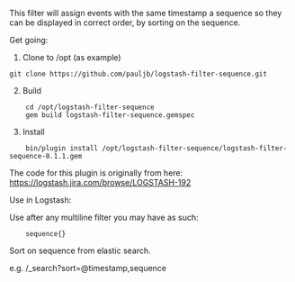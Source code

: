 This filter will assign events with the same timestamp a sequence so they can be displayed in correct order, by sorting on the sequence.


Get going:

1) Clone to /opt (as example)
```	
git clone https://github.com/pauljb/logstash-filter-sequence.git
```
2) Build
```
    cd /opt/logstash-filter-sequence
    gem build logstash-filter-sequence.gemspec
```
3) Install
```
    bin/plugin install /opt/logstash-filter-sequence/logstash-filter-sequence-0.1.1.gem
```

  The code for this plugin is originally from here:  https://logstash.jira.com/browse/LOGSTASH-192


Use in Logstash:

Use after any multiline filter you may have as such:
```
    sequence{}
```


Sort on sequence from elastic search.

e.g. /_search?sort=@timestamp,sequence
